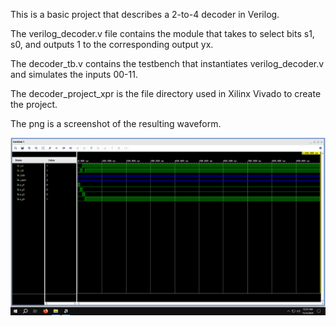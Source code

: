 This is a basic project that describes a 2-to-4 decoder in Verilog.

The verilog_decoder.v file contains the module that takes to select bits s1, s0, and outputs 1 to the corresponding output yx. 

The decoder_tb.v contains the testbench that instantiates verilog_decoder.v and simulates the inputs 00-11.

The decoder_project_xpr is the file directory used in Xilinx Vivado to create the project. 

The png is a screenshot of the resulting waveform.

![alt text](https://github.com/thutapea/Verilog_Projects/blob/main/decoder/decoder_wvf.png "Decoder Testbench Waveform")

